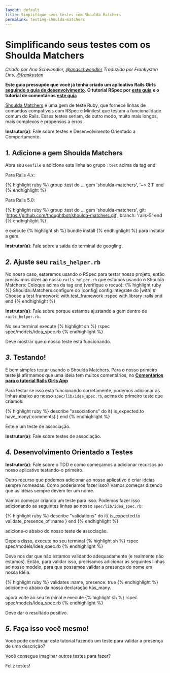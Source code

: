 ```yaml
---
layout: default
title: Simplifique seus testes com Shoulda Matchers
permalink: testing-shoulda-matchers
---
```


# Simplificando seus testes com os Shoulda Matchers

_Criado por Ana Schwendler, [@anaschwendler](https://twitter.com/anaschwendler)_
_Traduzido por Frankyston Lins, [@frankyston](https://twitter.com/frankyston)_

**Este guia pressupõe que você já tenha criado um aplicativo Rails Girls** [**seguindo o guia de desenvolvimento**](/app).
**O tutorial RSpec por** [**este guia**](/testing-rspec)
**e o tutorial de comentários** [**este guia**](/commenting)

[Shoulda Matchers](https://github.com/thoughtbot/shoulda-matchers) é uma gem de teste Ruby, que fornece linhas de comandos compatíveis com RSpec e Minitest que testam a funcionalidade comum do Rails. Esses testes seriam, de outro modo, muito mais longos, mais complexos e propensos a erros.

**Instrutor(a)**: Fale sobre testes e Desenvolvimento Orientado a Comportamento.

## _1._ Adicione a gem Shoulda Matchers

Abra seu `Gemfile` e adicione esta linha ao grupo `:test` acima da tag end:

Para Rails 4.x:

{% highlight ruby %}
group :test do
...
gem 'shoulda-matchers', '~> 3.1'
end
{% endhighlight %}

Para Rails 5.0:

{% highlight ruby %}
group :test do
...
gem 'shoulda-matchers', git: 'https://github.com/thoughtbot/shoulda-matchers.git', branch: 'rails-5'
end
{% endhighlight %}

e execute
{% highlight sh %}
bundle install
{% endhighlight %}
para instalar a gem.

**Instrutor(a)**: Fale sobre a saída do terminal de googling.

## _2._ Ajuste seu `rails_helper.rb`

No nosso caso, estaremos usando o RSpec para testar nosso projeto, então precisamos dizer ao nosso `rails_helper.rb` que estamos usando o Shoulda Matchers:
Coloque acima da tag end (verifique o recuo):
{% highlight ruby %}
Shoulda::Matchers.configure do |config|
config.integrate do |with| # Choose a test framework:
with.test_framework :rspec
with.library :rails
end
end
{% endhighlight %}

**Instrutor(a)**: Fale sobre porque estamos ajustando a gem dentro de `rails_helper.rb`.

No seu terminal execute
{% highlight sh %}
rspec spec/models/idea_spec.rb
{% endhighlight %}

Deve mostrar que o nosso teste está funcionando.

## _3._ Testando!

É bem simples testar usando o Shoulda Matchers.
Para o nosso primeiro teste já afirmamos que uma ideia tem muitos comentários, no [**Comentários para o tutorial Rails Girls App**](/commenting)

Para testar se isso está funcionando corretamente, podemos adicionar as linhas abaixo ao nosso `spec/lib/idea_spec.rb`, acima do primeiro teste que criamos:

{% highlight ruby %}
describe "associations" do
it{ is_expected.to have_many(:comments) }
end
{% endhighlight %}

Este é um teste de associação.

**Instrutor(a)**: Fale sobre testes de associação.

## _4._ Desenvolvimento Orientado a Testes

**Instrutor(a)**: Fale sobre o TDD e como começamos a adicionar recursos ao nosso aplicativo testando-o primeiro.

Outro recurso que podemos adicionar ao nosso aplicativo é criar ideias sempre nomeadas. Como poderíamos fazer isso? Vamos começar dizendo que as idéias sempre devem ter um nome.

Vamos começar criando um teste para isso. Podemos fazer isso adicionando as seguintes linhas ao nosso `spec/lib/idea_spec.rb`:

{% highlight ruby %}
describe "validations" do
it{ is_expected.to validate_presence_of :name }
end
{% endhighlight %}

adicione-o abaixo do nosso teste de associação.

Depois disso, execute no seu terminal
{% highlight sh %}
rspec spec/models/idea_spec.rb
{% endhighlight %}

Deve nos dar que não estamos validando adequadamente (e realmente não estamos). Então, para validar isso, precisamos adicionar as seguintes linhas ao nosso modelo, para que possamos validar a presença do nome em nossa Idéia.

{% highlight ruby %}
validates :name, presence: true
{% endhighlight %}
adicione-o abaixo da nossa declaração has_many.

agora volte ao seu terminal e execute
{% highlight sh %}
rspec spec/models/idea_spec.rb
{% endhighlight %}

Deve dar o resultado positivo.

## _5._ Faça isso você mesmo!

Você pode continuar este tutorial fazendo um teste para validar a presença de uma descrição?

Você consegue imaginar outros testes para fazer?

Feliz testes!
